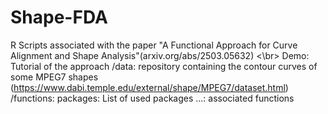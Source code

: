 # Shape-FDA
R Scripts associated with the paper "A Functional Approach for Curve Alignment and Shape Analysis"(arxiv.org/abs/2503.05632) <\br>
  Demo:  Tutorial of the approach
  /data: repository containing the contour curves of some MPEG7 shapes (https://www.dabi.temple.edu/external/shape/MPEG7/dataset.html)
  /functions: 
    packages: List of used packages 
    ...: associated functions  
